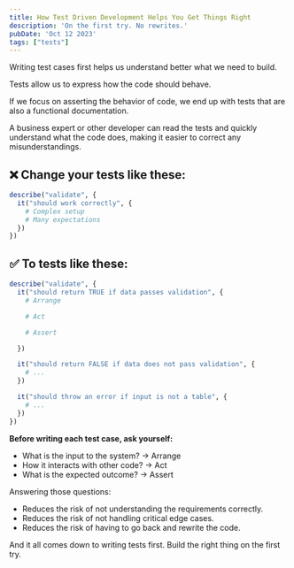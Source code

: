 ```yaml
---
title: How Test Driven Development Helps You Get Things Right
description: 'On the first try. No rewrites.'
pubDate: 'Oct 12 2023'
tags: ["tests"]
---
```


Writing test cases first helps us understand better what we need to build.

Tests allow us to express how the code should behave.

If we focus on asserting the behavior of code, we end up with tests that are also a functional documentation.

A business expert or other developer can read the tests and quickly understand what the code does, making it easier to correct any misunderstandings.

## ❌ Change your tests like these:

```r
describe("validate", {
  it("should work correctly", {
    # Complex setup
    # Many expectations
  })
})
```

## ✅ To tests like these:

```r
describe("validate", {
  it("should return TRUE if data passes validation", {
    # Arrange

    # Act

    # Assert

  })

  it("should return FALSE if data does not pass validation", {
    # ...
  })

  it("should throw an error if input is not a table", {
    # ...
  })
})
```

**Before writing each test case, ask yourself:**

- What is the input to the system? → Arrange
- How it interacts with other code? → Act
- What is the expected outcome? → Assert

Answering those questions:

- Reduces the risk of not understanding the requirements correctly.
- Reduces the risk of not handling critical edge cases.
- Reduces the risk of having to go back and rewrite the code.

And it all comes down to writing tests first. Build the right thing on the first try.
